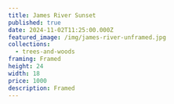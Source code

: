 ```yaml
---
title: James River Sunset
published: true
date: 2024-11-02T11:25:00.000Z
featured_image: /img/james-river-unframed.jpg
collections:
  - trees-and-woods
framing: Framed
height: 24
width: 18
price: 1000
description: Framed
---
```

